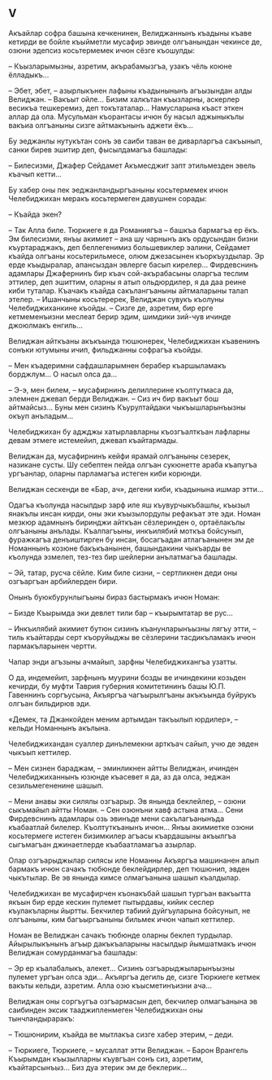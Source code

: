## V

Акъайлар софра башына кечкенинен, Велиджаннынъ къадыны къаве кетирди ве бойле къыйметли мусафир эвинде олгъанындан чекинсе де, озюни эдепсиз косьтермемек ичюн сёзге къошулды:

– Къызларымызны, азретим, акърабамызгъа, узакъ чёль коюне ёлладыкъ…

– Эбет, эбет, – азырлыкънен лафыны къадынынынъ агъызындан алды Велиджан.
– Вакъыт ойле…
Бизим халкътан къызларны, аскерлер весикъа тешкеремиз, деп токътаталар…
Намусларына къаст эткен аллар да ола.
Мусульман къорантасы ичюн бу насыл аджыныкълы вакъиа олгъаныны сизге айтмакънынъ аджети ёкъ…

Бу эеджанлы нутукътан сонъ эв саиби таван ве диварларгъа сакъынып, санки бирев эшитир деп, фысылдамагъа башлады:

– Билесизми, Джафер Сейдамет Акъмесджит запт этильмезден эвель къачып кетти…

Бу хабер оны пек эеджанландыргъаныны косьтермемек ичюн Челебиджихан меракъ косьтермеген давушнен сорады:

– Къайда экен?

– Так Алла биле.
Тюркиеге я да Романиягъа – башкъа бармагъа ер ёкъ.
Эм билесизми, янъы акимиет – ана шу чарнынъ акъ ордусындан бизни къуртараджакъ, деп беллегенимиз большевиклер эалини, Сейдамет къайда олгъаны косьтерильмесе, олюм джезасынен къоркъуздылар.
Эр ерде къыдыралар, апансыздан эвлерге басып кирелер…
Фирдевснинъ адамлары Джафернинъ бир къач сой-акърабасыны оларгъа теслим эттилер, деп эшиттим, оларны я атып ольдюрдилер, я да даа реине киби туталар.
Къачакъ къайда сакълангъаныны айтмаларыны талап этелер.
– Ишанчыны косьтеререк, Велиджан сувукъ къолуны Челебиджиханкине къойды.
– Сизге де, азретим, бир ерге кетмеменъизни меслеат берир эдим, шимдики зий-чув ичинде джоюлмакъ енгиль…

Велиджан айткъаны акъкъында тюшюнерек, Челебиджихан къавенинъ сонъки ютумыны ичип, фильджанны софрагъа къойды.

– Мен къадеримни сафдашларымнен берабер къаршыламакъ борджлум…
О насыл олса да… 

– Э-э, мен билем, – мусафирнинъ делиллерине къолтутмаса да, элемнен джевап берди Велиджан.
– Сиз ич бир вакъыт бош айтмайсыз…
Буны мен сизинъ Къурултайдаки чыкъышларынъызны окъуп анъладым…

Челебиджихан бу аджджы хатырлавларны къозгъалткъан лафларны девам этмеге истемейип, джевап къайтармады.

Велиджан да, мусафирнинъ кейфи ярамай олгъаныны сезерек, назикане сусты.
Шу себептен пейда олгъан сукюнетте араба къапугъа ургъанлар, оларны парламагъа истеген киби корюнди.

Велиджан сескенди ве «Бар, ач», дегени киби, къадынына ишмар этти…

Одагъа къолунда насылдыр зарф иле яш къувурчыкъбашлы, къызыл янакълы инсан кирди, оны эки къызылордулы рефакъат эте эди.
Номан мезкюр адамнынъ биринджи айткъан сёзлеринден о, ортаёлакълы олгъаныны анълады.
Къалпагъыны, инкъилябий моткъа бойсунып, фуражкагъа денъиштирген бу инсан, босагъадан атлагъанынен эм де Номаннынъ козюне бакъкъанынен, башындакини чыкъарды ве къолунда эзмелеп, тез-тез бир шейлерни анълатмагъа башлады.

– Эй, татар, русча сёйле.
Ким биле сизни, – сертликнен деди оны озгъаргъан арбийлерден бири.

Онынъ буюкбурунлыгъыны бираз бастырмакъ ичюн Номан:

– Бизде Къырымда эки девлет тили бар – къырымтатар ве рус…

– Инкъилябий акимиет бутюн сизинъ къанунларынъызны лягъу этти, – тиль къайтарды серт къоруйыджы ве сёзлерини тасдикъламакъ ичюн пармакъларынен чертти.

Чапар энди агъзыны ачмайып, зарфны Челебиджихангъа узатты.

О да, индемейип, зарфнынъ муурини бозды ве ичиндекини козьден кечирди, бу муфти Таврия губерния комитетининъ башы Ю.П. Гавеннинъ соргъусына, Акъяргъа чагъырылгъаны акъкъында буйрукъ олгъан бильдирюв эди.

«Демек, та Джанкойден меним артымдан такъылып юрдилер», – кельди Номаннынъ акълына.

Челебиджихандан суаллер динълемекни арткъач сайып, учю де эвден чыкъып кеттилер.

– Мен сизнен бараджам, – эминликнен айтты Велиджан, ичинден Челебиджиханнынъ юзюнде къасевет я да, аз да олса, эеджан сезильмегененине шашып.

– Мени анавы эки силялы озгъарыр.
Эв янында беклейлер, – озюни сыкъмайып айтты Номан.
– Сен озюнъни хавф астына атма…
Сени Фирдевснинъ адамлары озь эвинъде мени сакълагъанынъда къабаатлай билелер.
Къолтуткъанынъ ичюн…
Янъы акимиетке озюни косьтермеге истеген бизимкилер агъасы къардашыны акъылгъа сыгъмагъан джинаетлерде къабаатламагъа азырлар.

Олар озгъарыджылар силясы иле Номанны Акъяргъа машинанен алып бармакъ ичюн сачакъ тюбюнде беклейдирлер, деп тюшюнип, эвден чыкътылар.
Ве эв янында кимсе олмагъанына шашып къалдылар.

Челебиджихан ве мусафирчен къонакъбай шашып тургъан вакъытта якъын бир ерде кескин пулемет пытырдавы, кийик сеслер къулакъларны йыртты.
Бекчилер табиий дуйгъуларына бойсунып, не олгъаныны, ким багъыргъаныны бильмек ичюн чапып кеттилер.

Номан ве Велиджан сачакъ тюбюнде оларны беклеп турдылар.
Айырылыкънынъ агъыр дакъкъаларыны насылдыр йымшатмакъ ичюн Велиджан сомурданмагъа башлады:

– Эр ер къалабалыкъ, алекет…
Сизинъ озгъарыджыларынъызны пулемет ургъан олса эди…
Акъяргъа дегиль де, сизге Тюркиеге кетмек вакъты кельди, азретим.
Алла озю къысметинъизни ача…

Велиджан оны соргъугъа озгъармасын деп, бекчилер олмагъанына эв саибинден эксик тааджипленмеген Челебиджихан оны тынчландыраракъ:

– Тюшюнирим, къайда  ве мытлакъа сизге хабер этерим, – деди.

– Тюркиеге, Тюркиеге, – мусаллат этти Велиджан.
– Барон Врангель Къырымдан къызылларны къувгъан сонъ сиз, азретим, къайтарсынъыз…
Биз дуа этерик эм де беклерик…
